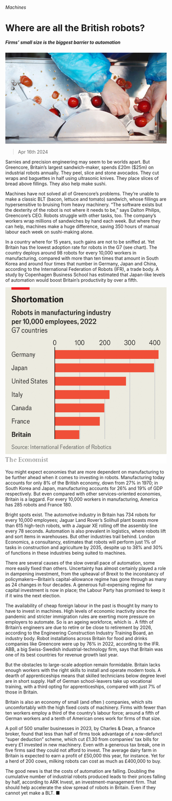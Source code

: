 ###### Machines

# Where are all the British robots? 

##### Firms’ small size is the biggest barrier to automation 

![image](images/20240420_BRP001.jpg) 

> Apr 16th 2024 

Sarnies and precision engineering may seem to be worlds apart. But Greencore, Britain’s largest sandwich-maker, spends £20m ($25m) on industrial robots annually. They peel, slice and stone avocados. They cut wraps and baguettes in half using ultrasonic knives. They place slices of bread above fillings. They also help make sushi.

Machines have not solved all of Greencore’s problems. They’re unable to make a classic BLT (bacon, lettuce and tomato) sandwich, whose fillings are hypersensitive to bruising from heavy machinery. “The software exists but the dexterity of the robot is not where it needs to be,” says Dalton Philips, Greencore’s CEO. Robots struggle with other tasks, too. The company’s workers wrap millions of sandwiches by hand each week. But where they can help, machines make a huge difference, saving 350 hours of manual labour each week on sushi-making alone. 

In a country where  for 15 years, such gains are not to be sniffed at. Yet Britain has the lowest adoption rate for robots in the G7 (see chart). The country deploys around 98 robots for every 10,000 workers in manufacturing, compared with more than ten times that amount in South Korea and around four times that number in Germany, Japan and China, according to the International Federation of Robots (IFR), a trade body. A study by Copenhagen Business School has estimated that Japan-like levels of automation would boost Britain’s productivity by over a fifth. 

![image](images/20240420_BRC343.png) 


You might expect economies that are more dependent on manufacturing to be further ahead when it comes to investing in robots. Manufacturing today accounts for only 8% of the British economy, down from 27% in 1970; in South Korea and Japan, manufacturing accounts for 26% and 19% of GDP respectively. But even compared with other services-oriented economies, Britain is a laggard. For every 10,000 workers in manufacturing, America has 285 robots and France 180. 

Bright spots exist. The automotive industry in Britain has 734 robots for every 10,000 employees; Jaguar Land Rover’s Solihull plant boasts more than 615 high-tech robots, with a Jaguar XE rolling off the assembly line every 78 seconds. Automation is also prevalent in logistics, where robots lift and sort items in warehouses. But other industries trail behind. London Economics, a consultancy, estimates that robots will perform just 1% of tasks in construction and agriculture by 2035, despite up to 38% and 30% of functions in these industries being suited to machines. 

There are several causes of the slow overall pace of automation, some more easily fixed than others. Uncertainty has almost certainly played a role in dampening investment, from the upheaval of Brexit to the inconstancy of policymakers—Britain’s capital-allowance regime has gone through as many as 24 changes in four decades. A generous full-expensing regime for capital investment is now in place; the Labour Party has promised to keep it if it wins the next election. 

The availability of cheap foreign labour in the past is thought by many to have  to invest in machines. High levels of economic inactivity since the pandemic and stricter immigration rules are exerting more pressure on employers to automate. So is an ageing workforce, which is . A fifth of Britain’s engineers are due to retire or be close to retirement by 2026, according to the Engineering Construction Industry Training Board, an industry body. Robot installations across Britain for food and drinks companies like Greencore were up by 76% in 2022, according to the IFR. ABB, a big Swiss-Swedish industrial-technology firm, says that Britain was one of its best countries for revenue growth last year. 

But the obstacles to large-scale adoption remain formidable. Britain lacks enough workers with the right skills to install and operate modern tools. A dearth of apprenticeships means that skilled technicians below degree level are in short supply. Half of German school-leavers take up vocational training, with a third opting for apprenticeships, compared with just 7% of those in Britain. 

Britain is also an economy of small (and often ) companies, which sits uncomfortably with the high fixed costs of machinery. Firms with fewer than ten workers employ a third of the country’s labour force; around a fifth of German workers and a tenth of American ones work for firms of that size. 

A poll of 500 smaller businesses in 2023, by Charles &amp; Dean, a finance broker, found that less than half of firms took advantage of a now-defunct “super deduction” scheme, which cut £1.30 from companies’ tax bills for every £1 invested in new machinery. Even with a generous tax break, one in five firms said they could not afford to invest. The average dairy farm in Britain is expected to earn a profit of £50,000 this year, for instance. Yet for a herd of 200 cows, milking robots can cost as much as £400,000 to buy. 

The good news is that the costs of automation are falling. Doubling the cumulative number of industrial robots produced leads to their prices falling by half, according to ARK Invest, an investment-management firm. That should help accelerate the slow spread of robots in Britain. Even if they cannot yet make a BLT. ■


